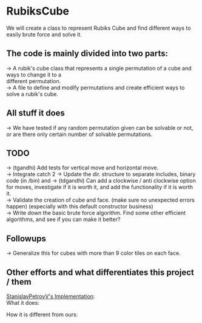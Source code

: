 # RubiksCube
We will create a class to represent Rubiks Cube and find different ways to easily brute force and solve it.

## The code is mainly divided into two parts: 
-> A rubik's cube class that represents a single permutation of a cube and ways to change it to a  
   different permutation.    
-> A file to define and modify permutations and create efficient ways to solve a rubik's cube.   

## All stuff it does
-> We have tested if any random permutation given can be solvable or not, or are there only certain number of solvable permutations.   


## TODO 
-> (tgandhi) Add tests for vertical move and horizontal move.   
   -> Integrate catch 2
   -> Update the dir. structure to separate includes, binary code (in /bin) and 
-> (tdgandhi) Can add a clockwise / anti clockwise option for moves, investigate if it is worth it, and add the functionality if it is worth it.    
-> Validate the creation of cube and face. (make sure no unexpected errors happen) (especially with this default constructor business)      
-> Write down the basic brute force algorithm. Find some other efficient algorithms, and see if you can make it better?


## Followups 
-> Generalize this for cubes with more than 9 color tiles on each face.


## Other efforts and what differentiates this project / them

[StanislavPetrovV's Implementation](https://www.youtube.com/watch?v=OR2_zQN_Gbk):   
What it does: 

How it is different from ours:
  

